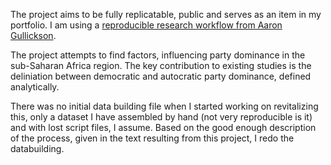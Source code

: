 The project aims to be fully replicatable, public and serves as an item in my portfolio. I am using a [reproducible research workflow from Aaron Gullickson](https://github.com/AaronGullickson/research-template).

The project attempts to find factors, influencing party dominance in the sub-Saharan Africa region. The key contribution to existing studies is the deliniation between democratic and autocratic party dominance, defined analytically. 

There was no initial data building file when I started working on revitalizing this, only a dataset I have assembled by hand (not very reproducible is it) and with lost script files, I assume. Based on the good enough description of the process, given in the text resulting from this project, I redo the databuilding. 
